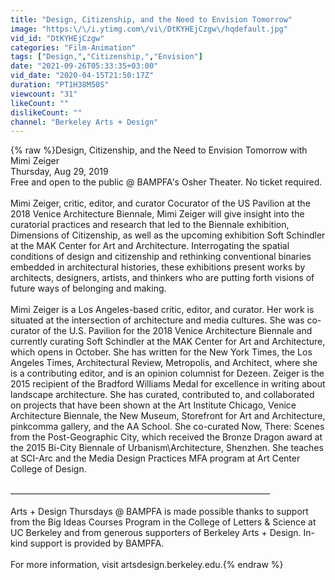 ```yaml
---
title: "Design, Citizenship, and the Need to Envision Tomorrow"
image: "https:\/\/i.ytimg.com\/vi\/DtKYHEjCzgw\/hqdefault.jpg"
vid_id: "DtKYHEjCzgw"
categories: "Film-Animation"
tags: ["Design,","Citizenship,","Envision"]
date: "2021-09-26T05:33:35+03:00"
vid_date: "2020-04-15T21:50:17Z"
duration: "PT1H38M50S"
viewcount: "31"
likeCount: ""
dislikeCount: ""
channel: "Berkeley Arts + Design"
---
```

{% raw %}Design, Citizenship, and the Need to Envision Tomorrow with Mimi Zeiger<br />Thursday, Aug 29, 2019<br />Free and open to the public @ BAMPFA's Osher Theater. No ticket required.<br /><br />Mimi Zeiger, critic, editor, and curator Cocurator of the US Pavilion at the 2018 Venice Architecture Biennale, Mimi Zeiger will give insight into the curatorial practices and research that led to the Biennale exhibition, Dimensions of Citizenship, as well as the upcoming exhibition Soft Schindler at the MAK Center for Art and Architecture. Interrogating the spatial conditions of design and citizenship and rethinking conventional binaries embedded in architectural histories, these exhibitions present works by architects, designers, artists, and thinkers who are putting forth visions of future ways of belonging and making. <br /><br />Mimi Zeiger is a Los Angeles-based critic, editor, and curator. Her work is situated at the intersection of architecture and media cultures. She was co-curator of the U.S. Pavilion for the 2018 Venice Architecture Biennale and currently curating Soft Schindler at the MAK Center for Art and Architecture, which opens in October. She has written for the New York Times, the Los Angeles Times, Architectural Review, Metropolis, and Architect, where she is a contributing editor, and is an opinion columnist for Dezeen. Zeiger is the 2015 recipient of the Bradford Williams Medal for excellence in writing about landscape architecture. She has curated, contributed to, and collaborated on projects that have been shown at the Art Institute Chicago, Venice Architecture Biennale, the New Museum, Storefront for Art and Architecture, pinkcomma gallery, and the AA School. She co-curated Now, There: Scenes from the Post-Geographic City, which received the Bronze Dragon award at the 2015 Bi-City Biennale of Urbanism\Architecture, Shenzhen. She teaches at SCI-Arc and the Media Design Practices MFA program at Art Center College of Design.<br /><br />_________________________________________________________________<br /><br />Arts + Design Thursdays @ BAMPFA is made possible thanks to support from the Big Ideas Courses Program in the College of Letters &amp; Science at UC Berkeley and from generous supporters of Berkeley Arts + Design. In-kind support is provided by BAMPFA.<br /><br />For more information, visit artsdesign.berkeley.edu.{% endraw %}
